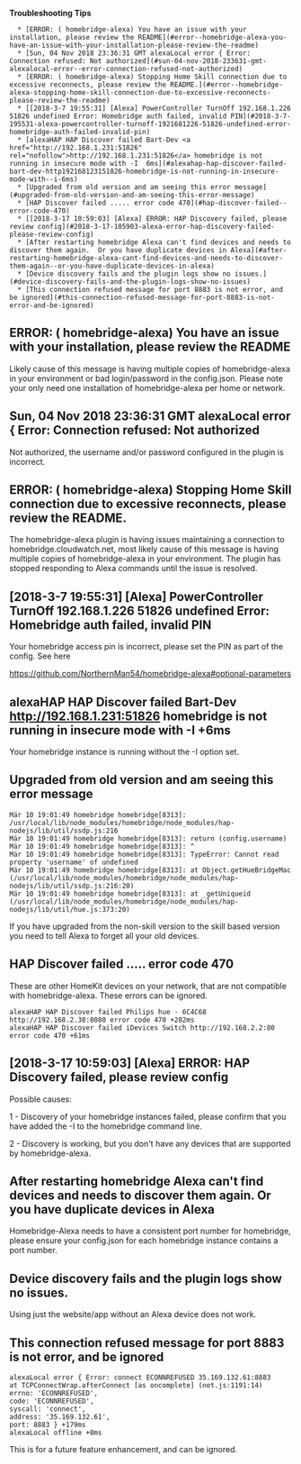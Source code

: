 **Troubleshooting Tips**

<!--ts-->
      * [ERROR: ( homebridge-alexa) You have an issue with your installation, please review the README](#error--homebridge-alexa-you-have-an-issue-with-your-installation-please-review-the-readme)
      * [Sun, 04 Nov 2018 23:36:31 GMT alexaLocal error { Error: Connection refused: Not authorized](#sun-04-nov-2018-233631-gmt-alexalocal-error--error-connection-refused-not-authorized)
      * [ERROR: ( homebridge-alexa) Stopping Home Skill connection due to excessive reconnects, please review the README.](#error--homebridge-alexa-stopping-home-skill-connection-due-to-excessive-reconnects-please-review-the-readme)
      * [[2018-3-7 19:55:31] [Alexa] PowerController TurnOff 192.168.1.226 51826 undefined Error: Homebridge auth failed, invalid PIN](#2018-3-7-195531-alexa-powercontroller-turnoff-1921681226-51826-undefined-error-homebridge-auth-failed-invalid-pin)
      * [alexaHAP HAP Discover failed Bart-Dev <a href="http://192.168.1.231:51826" rel="nofollow">http://192.168.1.231:51826</a> homebridge is not running in insecure mode with -I  6ms](#alexahap-hap-discover-failed-bart-dev-http192168123151826-homebridge-is-not-running-in-insecure-mode-with--i-6ms)
      * [Upgraded from old version and am seeing this error message](#upgraded-from-old-version-and-am-seeing-this-error-message)
      * [HAP Discover failed ..... error code 470](#hap-discover-failed--error-code-470)
      * [[2018-3-17 10:59:03] [Alexa] ERROR: HAP Discovery failed, please review config](#2018-3-17-105903-alexa-error-hap-discovery-failed-please-review-config)
      * [After restarting homebridge Alexa can't find devices and needs to discover them again.  Or you have duplicate devices in Alexa](#after-restarting-homebridge-alexa-cant-find-devices-and-needs-to-discover-them-again--or-you-have-duplicate-devices-in-alexa)
      * [Device discovery fails and the plugin logs show no issues.](#device-discovery-fails-and-the-plugin-logs-show-no-issues)
      * [This connection refused message for port 8883 is not error, and be ignored](#this-connection-refused-message-for-port-8883-is-not-error-and-be-ignored)

<!-- Added by: sgracey, at:  -->

<!--te-->

## ERROR: ( homebridge-alexa) You have an issue with your installation, please review the README

Likely cause of this message is having multiple copies of homebridge-alexa in your environment or bad login/password in the config.json.  Please note your only need one installation of homebridge-alexa per home or network.

## Sun, 04 Nov 2018 23:36:31 GMT alexaLocal error { Error: Connection refused: Not authorized

Not authorized, the username and/or password configured in the plugin is incorrect.

## ERROR: ( homebridge-alexa) Stopping Home Skill connection due to excessive reconnects, please review the README.

The homebridge-alexa plugin is having issues maintaining a connection to homebridge.cloudwatch.net, most likely cause of this message is having multiple copies of homebridge-alexa in your environment.  The plugin has stopped responding to Alexa commands until the issue is resolved.

## [2018-3-7 19:55:31] [Alexa] PowerController TurnOff 192.168.1.226 51826 undefined Error: Homebridge auth failed, invalid PIN

Your homebridge access pin is incorrect, please set the PIN as part of the config.  See here

https://github.com/NorthernMan54/homebridge-alexa#optional-parameters

##   alexaHAP HAP Discover failed Bart-Dev http://192.168.1.231:51826 homebridge is not running in insecure mode with -I +6ms

Your homebridge instance is running without the -I option set.

## Upgraded from old version and am seeing this error message

```
Mär 10 19:01:49 homebridge homebridge[8313]: /usr/local/lib/node_modules/homebridge/node_modules/hap-nodejs/lib/util/ssdp.js:216
Mär 10 19:01:49 homebridge homebridge[8313]: return (config.username)
Mär 10 19:01:49 homebridge homebridge[8313]: ^
Mär 10 19:01:49 homebridge homebridge[8313]: TypeError: Cannot read property 'username' of undefined
Mär 10 19:01:49 homebridge homebridge[8313]: at Object.getHueBridgeMac (/usr/local/lib/node_modules/homebridge/node_modules/hap-nodejs/lib/util/ssdp.js:216:20)
Mär 10 19:01:49 homebridge homebridge[8313]: at _getUniqueid (/usr/local/lib/node_modules/homebridge/node_modules/hap-nodejs/lib/util/hue.js:373:20)
```

If you have upgraded from the non-skill version to the skill based version you need to tell Alexa to forget all your old devices.

## HAP Discover failed ..... error code 470

These are other HomeKit devices on your network, that are not compatible with homebridge-alexa.  These errors can be ignored.

```
alexaHAP HAP Discover failed Philips hue - 6C4C68 http://192.168.2.38:8080 error code 470 +282ms
alexaHAP HAP Discover failed iDevices Switch http://192.168.2.2:80 error code 470 +61ms
```

## [2018-3-17 10:59:03] [Alexa] ERROR: HAP Discovery failed, please review config

Possible causes:

1 - Discovery of your homebridge instances failed, please confirm that you have added the -I to the homebridge command line.

2 - Discovery is working, but you don't have any devices that are supported by homebridge-alexa.

## After restarting homebridge Alexa can't find devices and needs to discover them again.  Or you have duplicate devices in Alexa

Homebridge-Alexa needs to have a consistent port number for homebridge, please ensure your config.json for each homebridge instance contains a port number.

## Device discovery fails and the plugin logs show no issues.

Using just the website/app without an Alexa device does not work.

## This connection refused message for port 8883 is not error, and be ignored

```
alexaLocal error { Error: connect ECONNREFUSED 35.169.132.61:8883
at TCPConnectWrap.afterConnect [as oncomplete] (net.js:1191:14)
errno: 'ECONNREFUSED',
code: 'ECONNREFUSED',
syscall: 'connect',
address: '35.169.132.61',
port: 8883 } +179ms
alexaLocal offline +8ms
```

This is for a future feature enhancement, and can be ignored.
